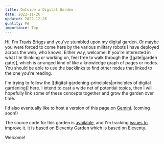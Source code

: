 ```yaml
---
title: Outside a Digital Garden
date: 2022-11-26
updated: 2022-12-26
quality: FA
importance: Top
---
```

Hi, I'm [Travis Briggs](https://travisbriggs.com) and you've stumbled upon my digital garden. Or maybe you were forced to come here by the various military robots I have deployed across the web, who knows.
Either way, welcome! If you're interested in what I'm thinking or working on, feel free to walk through the [[gate|garden gate]], which is arranged kind of like a knowledge graph of pages or nodes. You should be able to use the backlinks to find other nodes that linked to the one you're reading.

I'm trying to follow the [[digital-gardening-principles|principles of digital gardening]] here. I intend to cast a wide net of potential topics, then I will hopefully link some of these concepts together and grow the garden over time.

I'd also eventually like to host a version of this page on [Gemini](https://gemini.circumlunar.space/). (coming soon!)

The source code for this garden is [available](https://github.com/audiodude/garden.travisbriggs.com), and I'm tracking [issues to improve it](https://github.com/audiodude/garden.travisbriggs.com/issues). It is based on [Eleventy Garden](https://github.com/binyamin/eleventy-garden) which is based on [Eleventy](https://www.11ty.dev/).

Welcome!
